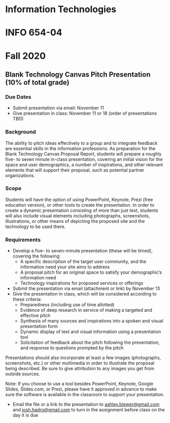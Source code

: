 # Information Technologies
# INFO 654-04
# Fall 2020

## Blank Technology Canvas Pitch Presentation (10% of total grade)


### Due Dates
- Submit presentation via email: November 11
- Give presentation in class: November 11 or 18 (order of presentations TBD)

### Background

The ability to pitch ideas effectively to a group and to integrate feedback are essential skills in the information professions. As preparation for the Blank Technology Canvas Proposal Report, students will prepare a roughly five- to seven minute in-class presentation, covering an initial vision for the space and user demographics, a number of inspirations, and other relevant elements that will support their proposal, such as potential partner organizations.

### Scope

Students will have the option of using PowerPoint, Keynote, Prezi (free education version), or other tools to create the presentation. In order to create a dynamic presentation consisting of more than just text, students will also include visual elements including photographs, screenshots, illustrations, or other means of depicting the proposed site and the technology to be used there.

### Requirements

- Develop a five- to seven-minute presentation (these will be timed), covering the following:  
	- A specific description of the target user community, and the information need your site aims to address  
	- A proposal pitch for an original space to satisfy your demographic’s information need  
	- Technology inspirations for proposed services or offerings  
- Submit the presentation via email (attachment or link) by November 13  
- Give the presentation in class, which will be considered according to these criteria:  
	- Preparedness (including use of time allotted)  
	- Evidence of deep research in service of making a targeted and effective pitch  
	- Synthesis of many sources and inspirations into a spoken and visual presentation form  
	- Dynamic display of text and visual information using a presentation tool  
	- Solicitation of feedback about the pitch following the presentation, and response to questions prompted by the pitch  


Presentations should also incorporate at least a few images (photographs, screenshots, etc.) or other multimedia in order to illustrate the proposal being described. Be sure to give attribution to any images you get from outside sources.

Note: If you choose to use a tool besides PowerPoint, Keynote, Google Slides, Slides.com, or Prezi, please have it approved in advance to make sure the software is available in the classroom to support your presentation.

- Email the file or a link to the presentation to ashley.blewer@gmail.com and josh.hadro@gmail.com to turn in the assignment before class on the day it is due  
